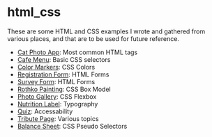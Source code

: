 # html_css

These are some HTML and CSS examples I wrote and gathered from various places, and that are to be used for future reference.

- [Cat Photo App](./cat_photo_app/): Most common HTML tags
- [Cafe Menu](./cafe_menu/): Basic CSS selectors
- [Color Markers](./css_color_markers/): CSS Colors
- [Registration Form](./registration_form/): HTML Forms
- [Survey Form](./survey_form/): HTML Forms
- [Rothko Painting](./rothko_painting/): CSS Box Model
- [Photo Gallery](./photo_galery/): CSS Flexbox
- [Nutrition Label](./nutrition_label/): Typography
- [Quiz](./quiz/): Accessability
- [Tribute Page](./tribute_page/): Various topics
- [Balance Sheet](./balance_sheet/): CSS Pseudo Selectors